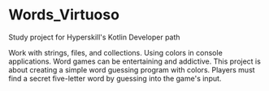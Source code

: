 # Words_Virtuoso
Study project for Hyperskill's Kotlin Developer path

Work with strings, files, and collections. Using colors in console applications.
Word games can be entertaining and addictive. This project is about creating a simple word guessing program with colors. Players must find a secret five-letter word by guessing into the game's input.
